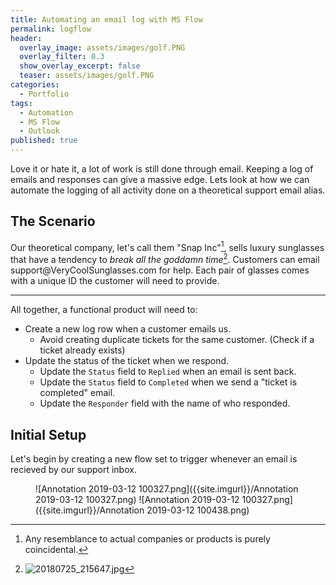 ```yaml
---
title: Automating an email log with MS Flow
permalink: logflow
header:
  overlay_image: assets/images/golf.PNG
  overlay_filter: 0.3
  show_overlay_excerpt: false
  teaser: assets/images/golf.PNG
categories:
  - Portfolio
tags:
  - Automation
  - MS Flow
  - Outlook
published: true
---
```


Love it or hate it, a lot of work is still done through email. Keeping a log of emails and responses can give a massive edge.
Lets look at how we can automate the logging of all activity done on a theoretical support email alias.


## The Scenario

Our theoretical company, let's call them "Snap Inc"[^coincidence], sells luxury sunglasses that have a tendency to *break all the goddamn time*[^broke]. Customers can email support@VeryCoolSunglasses<nolink>.com for help. Each pair of glasses comes with a unique ID the customer will need to provide.
  
[^coincidence]: Any resemblance to actual companies or products is purely coincidental.
[^broke]: ![20180725_215647.jpg]({{site.imgurl}}/20180725_215647.jpg)

  
---

All together, a functional product will need to:
- Create a new log row when a customer emails us.  
	- Avoid creating duplicate tickets for the same customer. (Check if a ticket already exists)  
-  Update the status of the ticket when we respond.  
	- Update the `Status` field to `Replied` when an email is sent back.  
	- Update the `Status` field to `Completed` when we send a "ticket is completed" email.  
	- Update the `Responder` field with the name of who responded. 

  
  
## Initial Setup
  
Let's begin by creating a new flow set to trigger whenever an email is recieved by our support inbox.
<figure class="half">
![Annotation 2019-03-12 100327.png]({{site.imgurl}}/Annotation 2019-03-12 100327.png)
![Annotation 2019-03-12 100327.png]({{site.imgurl}}/Annotation 2019-03-12 100438.png)
</figure>